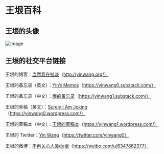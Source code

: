 # 王垠百科

## 王垠的头像

![image](https://user-images.githubusercontent.com/20765689/223361138-b95e363c-a6c6-45e2-9aca-508c8052b233.png)

## 王垠的社交平台链接

王垠的博客：[当然我在扯淡](http://yinwang.org/)（http://yinwang.org/）    

王垠的备忘录（英文）：[Yin’s Memos](https://yinwang0.substack.com/)（https://yinwang0.substack.com/）

王垠的备忘录（中文）：[垠的备忘录](https://yinwang1.substack.com/)（https://yinwang1.substack.com/）

王垠的草稿（英文）：[Surely I Am Joking](https://yinwang0.wordpress.com/)（https://yinwang0.wordpress.com/）

王垠的草稿本（中文）：[王垠的草稿本](https://yinwang1.wordpress.com/)（https://yinwang1.wordpress.com/）

王垠的 Twitter：[Yin Wang](https://twitter.com/yinwang0)（https://twitter.com/yinwang0）

王垠的微博：[不再关心人类de垠](https://weibo.com/u/6347862377)（https://weibo.com/u/6347862377）   


